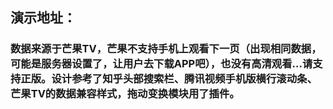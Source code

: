 ## 演示地址：

### 数据来源于芒果TV，芒果不支持手机上观看下一页（出现相同数据，可能是服务器设置了，让用户去下载APP吧），也没有高清观看...请支持正版。设计参考了知乎头部搜索栏、腾讯视频手机版横行滚动条、芒果TV的数据兼容样式，拖动变换模块用了插件。
